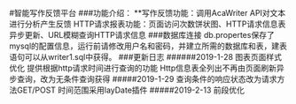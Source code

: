 #智能写作反馈平台
###功能介绍：
    **写作反馈功能：调用AcaWriter API对文本进行分析产生反馈 
    HTTP请求报表功能：页面访问次数饼状图、HTTP请求信息表异步更新、URL模糊查询HTTP请求信息
###数据库连接
    db.propertes保存了mysql的配置信息，运行前请修改用户名和密码，并建立所需的数据库和表，建表语句可以从writer1.sql中获得。
###更新日志
######2019-1-28
    图表页面样式优化
    提供根据http请求时间进行查询的功能
    Http信息表全列出不再由页面刷新异步查询，改为无条件查询获得
#####2019-1-29
    查询条件的响应状态改为请求方法GET/POST
    时间范围采用layDate插件
#####2019-2-13
    前段优化
